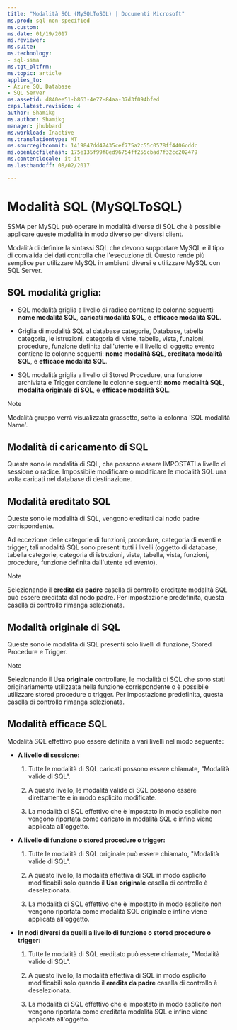 ```yaml
---
title: "Modalità SQL (MySQLToSQL) | Documenti Microsoft"
ms.prod: sql-non-specified
ms.custom: 
ms.date: 01/19/2017
ms.reviewer: 
ms.suite: 
ms.technology:
- sql-ssma
ms.tgt_pltfrm: 
ms.topic: article
applies_to:
- Azure SQL Database
- SQL Server
ms.assetid: d840ee51-b863-4e77-84aa-37d3f094bfed
caps.latest.revision: 4
author: Shamikg
ms.author: Shamikg
manager: jhubbard
ms.workload: Inactive
ms.translationtype: MT
ms.sourcegitcommit: 1419847dd47435cef775a2c55c0578ff4406cddc
ms.openlocfilehash: 175e135f99f8ed96754ff255cbad7f32cc202479
ms.contentlocale: it-it
ms.lasthandoff: 08/02/2017

---
```

# <a name="sql-modes-mysqltosql"></a>Modalità SQL (MySQLToSQL)
SSMA per MySQL può operare in modalità diverse di SQL che è possibile applicare queste modalità in modo diverso per diversi client.  
  
Modalità di definire la sintassi SQL che devono supportare MySQL e il tipo di convalida dei dati controlla che l'esecuzione di. Questo rende più semplice per utilizzare MySQL in ambienti diversi e utilizzare MySQL con SQL Server.  
  
## <a name="sql-modes-grid"></a>SQL modalità griglia:  
  
-   SQL modalità griglia a livello di radice contiene le colonne seguenti: **nome modalità SQL**, **caricati modalità SQL**, e **efficace modalità SQL**.  
  
-   Griglia di modalità SQL al database categorie, Database, tabella categoria, le istruzioni, categoria di viste, tabella, vista, funzioni, procedure, funzione definita dall'utente e il livello di oggetto evento contiene le colonne seguenti: **nome modalità SQL**, **ereditata modalità SQL**, e **efficace modalità SQL**.  
  
-   SQL modalità griglia a livello di Stored Procedure, una funzione archiviata e Trigger contiene le colonne seguenti: **nome modalità SQL**, **modalità originale di SQL**, e **efficace modalità SQL**.  
  
> [!NOTE]  
> Modalità gruppo verrà visualizzata grassetto, sotto la colonna 'SQL modalità Name'.  
  
## <a name="loaded-sql-modes"></a>Modalità di caricamento di SQL  
Queste sono le modalità di SQL, che possono essere IMPOSTATI a livello di sessione o radice. Impossibile modificare o modificare le modalità SQL una volta caricati nel database di destinazione.  
  
## <a name="inherited-sql-modes"></a>Modalità ereditato SQL  
Queste sono le modalità di SQL, vengono ereditati dal nodo padre corrispondente.  
  
Ad eccezione delle categorie di funzioni, procedure, categoria di eventi e trigger, tali modalità SQL sono presenti tutti i livelli (oggetto di database, tabella categorie, categoria di istruzioni, viste, tabella, vista, funzioni, procedure, funzione definita dall'utente ed evento).  
  
> [!NOTE]  
> Selezionando il **eredita da padre** casella di controllo ereditate modalità SQL può essere ereditata dal nodo padre. Per impostazione predefinita, questa casella di controllo rimanga selezionata.  
  
## <a name="original-sql-modes"></a>Modalità originale di SQL  
Queste sono le modalità di SQL presenti solo livelli di funzione, Stored Procedure e Trigger.  
  
> [!NOTE]  
> Selezionando il **Usa originale** controllare, le modalità di SQL che sono stati originariamente utilizzata nella funzione corrispondente o è possibile utilizzare stored procedure o trigger. Per impostazione predefinita, questa casella di controllo rimanga selezionata.  
  
## <a name="effective-sql-modes"></a>Modalità efficace SQL  
Modalità SQL effettivo può essere definita a vari livelli nel modo seguente:  
  
-   **A livello di sessione:**  
  
    1.  Tutte le modalità di SQL caricati possono essere chiamate, "Modalità valide di SQL".  
  
    2.  A questo livello, le modalità valide di SQL possono essere direttamente e in modo esplicito modificate.  
  
    3.  La modalità di SQL effettivo che è impostato in modo esplicito non vengono riportata come caricato in modalità SQL e infine viene applicata all'oggetto.  
  
-   **A livello di funzione o stored procedure o trigger:**  
  
    1.  Tutte le modalità di SQL originale può essere chiamato, "Modalità valide di SQL".  
  
    2.  A questo livello, la modalità effettiva di SQL in modo esplicito modificabili solo quando il **Usa originale** casella di controllo è deselezionata.  
  
    3.  La modalità di SQL effettivo che è impostato in modo esplicito non vengono riportata come modalità SQL originale e infine viene applicata all'oggetto.  
  
-   **In nodi diversi da quelli a livello di funzione o stored procedure o trigger:**  
  
    1.  Tutte le modalità di SQL ereditato può essere chiamate, "Modalità valide di SQL".  
  
    2.  A questo livello, la modalità effettiva di SQL in modo esplicito modificabili solo quando il **eredita da padre** casella di controllo è deselezionata.  
  
    3.  La modalità di SQL effettivo che è impostato in modo esplicito non vengono riportata come ereditata modalità SQL e infine viene applicata all'oggetto.  
  

